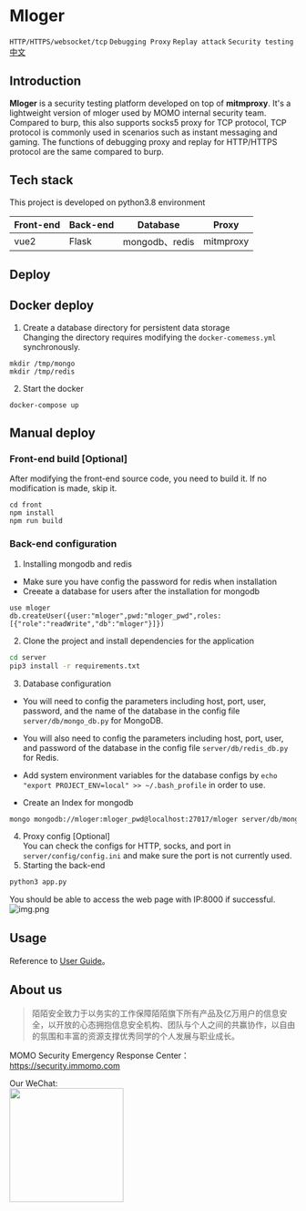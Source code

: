 # Mloger
`HTTP/HTTPS/websocket/tcp` `Debugging Proxy` `Replay attack` `Security testing` 
[中文](/README.md)

## Introduction
**Mloger** is a security testing platform developed on top of **mitmproxy**. It's a lightweight version of mloger used by MOMO internal security team.
Compared to burp, this also supports socks5 proxy for TCP protocol, TCP protocol is commonly used in scenarios such as instant messaging and gaming. The functions of debugging proxy and replay for HTTP/HTTPS protocol are the same compared to burp.

## Tech stack
This project is developed on python3.8 environment

| Front-end   | Back-end   | Database           | Proxy        |
|:-----|:------|---------------|-----------|
| vue2 | Flask | mongodb、redis | mitmproxy |

## Deploy
## Docker deploy
1. Create a database directory for persistent data storage  
Changing the directory requires modifying the `docker-comemess.yml` synchronously.
```
mkdir /tmp/mongo
mkdir /tmp/redis
```
2. Start the docker
```
docker-compose up
```

## Manual deploy
### Front-end build [Optional]
After modifying the front-end source code, you need to build it. If no modification is made, skip it.
```
cd front
npm install
npm run build
```

### Back-end configuration
1. Installing mongodb and redis  
- Make sure you have config the password for redis when installation
- Creeate a database for users after the installation for mongodb
```mongo shell
use mloger
db.createUser({user:"mloger",pwd:"mloger_pwd",roles:[{"role":"readWrite","db":"mloger"}]})
```
2. Clone the project and install dependencies for the application
```bash
cd server
pip3 install -r requirements.txt
```
3. Database configuration
- You will need to config the parameters including host, port, user, password, and the name of the database in the config file `server/db/mongo_db.py` for MongoDB.
  
- You will also need to config the parameters including host, port, user, and password of the database in the config file `server/db/redis_db.py` for Redis.

-  Add system environment variables for the database configs by `echo "export PROJECT_ENV=local" >> ~/.bash_profile` in order to use.
  
- Create an Index for mongodb
```bash
mongo mongodb://mloger:mloger_pwd@localhost:27017/mloger server/db/mongo_create_indexes.js
```
4. Proxy config [Optional]  
You can check the configs for HTTP, socks, and port in `server/config/config.ini` and make sure the port is not currently used.
5. Starting the back-end
```bash
python3 app.py
```

You should be able to access the web page with IP:8000 if successful.
![img.png](front/src/assets/screenshot/首页.png)

## Usage
Reference to [User Guide](front/src/assets/usage.md)。

## About us

> 陌陌安全致力于以务实的工作保障陌陌旗下所有产品及亿万用户的信息安全，以开放的心态拥抱信息安全机构、团队与个人之间的共赢协作，以自由的氛围和丰富的资源支撑优秀同学的个人发展与职业成长。

MOMO Security Emergency Response Center：https://security.immomo.com

Our WeChat:<br>
<img src="https://momo-mmsrc.oss-cn-hangzhou.aliyuncs.com/img-1c96a083-7392-3b72-8aec-bad201a6abab.jpeg" width="200" hegiht="200" align=center /><br>
